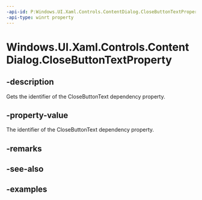 ```yaml
---
-api-id: P:Windows.UI.Xaml.Controls.ContentDialog.CloseButtonTextProperty
-api-type: winrt property
---
```


<!-- Property syntax.
public DependencyProperty CloseButtonTextProperty { get; }
-->

# Windows.UI.Xaml.Controls.ContentDialog.CloseButtonTextProperty

## -description
Gets the identifier of the CloseButtonText dependency property.



## -property-value
The identifier of the CloseButtonText dependency property.

## -remarks

## -see-also

## -examples

